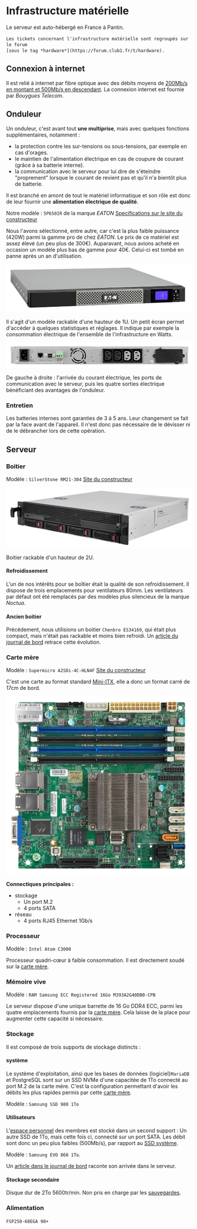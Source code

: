Infrastructure matérielle
=========================

Le serveur est auto-hébergé en France à Pantin.

```{seealso}
Les tickets concernant l'infrastructure matérielle sont regroupés sur le forum
[sous le tag *hardware*](https://forum.club1.fr/t/hardware).
```

Connexion à internet
--------------------

Il est relié à internet par fibre optique
avec des débits moyens de [200Mb/s en montant et 500Mb/s en descendant](https://www.nperf.com/fr/r/338260996-nDOmVdkc).
La connexion internet est fournie par *Bouygues Telecom*.


Onduleur
--------

Un onduleur, c'est avant tout **une multiprise**,
mais avec quelques fonctions supplémentaires, notamment :

- la protection contre les sur-tensions ou sous-tensions, par exemple en cas d'orages.
- le maintien de l'alimentation électrique en cas de coupure de courant
  (grâce à sa batterie interne).
- la communication avec le serveur pour lui dire de s'éteindre "proprement"
  lorsque le courant de revient pas et qu'il n'a bientôt plus de batterie.

Il est branché en amont de tout le matériel informatique et
son rôle est donc de leur fournir une **alimentation électrique de qualité**.

Notre modèle : `5P650IR` de la marque *EATON*
[Specifications sur le site du constructeur](https://www.eaton.com/fr/fr-fr/skuPage.5P650IR.specifications.html)

Nous l'avons sélectionné, entre autre,
car c'est la plus faible puissance (420W) parmi la gamme pro de chez *EATON*.
Le prix de ce matériel est assez élevé (un peu plus de 300€).
Auparavant, nous avions acheté en occasion un modèle plus bas de gamme pour 40€.
Celui-ci est tombé en panne après un an d'utilisation.

![Face avant de l'onduleur](infrastructure-materielle/eaton-5p650ir-face.png)

Il s'agit d'un modèle rackable d'une hauteur de 1U.
Un petit écran permet d'accéder à quelques statistiques et réglages.
Il indique par exemple la consommation électrique de l'ensemble de l'infrastructure en Watts.


![Face arrière de l'onduleur](infrastructure-materielle/eaton-5p650ir-dos.png)

De gauche à droite : l'arrivée du courant électrique,
les ports de communication avec le serveur,
puis les quatre sorties électrique bénéficiant des avantages de l'onduleur.

### Entretien

Les batteries internes sont garanties de 3 à 5 ans.
Leur changement se fait par la face avant de l'appareil.
Il n'est donc pas nécessaire de le dévisser ni de le débrancher lors de cette opération.



Serveur
-------


### Boitier

Modèle : `SilverStone RM21-304`
[Site du constructeur](https://www.silverstonetek.com/fr/product/info/server-nas/RM21-304/)

![vue en perspective du boitier](infrastructure-materielle/rm21-304-face.png)

Boitier rackable d'un hauteur de 2U.

#### Refroidissement

L'un de nos intérêts pour se boîtier était la qualité de son refroidissement.
Il dispose de trois emplacements pour ventilateurs 80mm.
Les ventilateurs par défaut ont été remplacés par des modèles plus silencieux de la marque *Noctua*.


#### Ancien boitier


Précédement, nous utilisions un boitier `Chenbro ES34169`, qui était plus compact,
mais n'était pas rackable et moins bien refroidi.
Un [article du journal de bord](https://club1.fr/nouveau-boitier) retrace cette évolution.

### Carte mère

Modèle : `Supermicro A2SDi-4C-HLN4F`
[Site du constructeur](https://www.supermicro.com/en/products/motherboard/A2SDi-4C-HLN4F)

C'est une carte au format standard [Mini-ITX](https://en.wikipedia.org/wiki/Mini-ITX),
elle a donc un format carré de 17cm de bord.

![carte mère vue du dessus](infrastructure-materielle/carte-mere.png)

**Connectiques principales :**

- stockage
  - Un port M.2
  - 4 ports SATA
- réseau
  - 4 ports RJ45 Ethernet 1Gb/s

### Processeur

Modèle : `Intel Atom C3000`

Processeur quadri-c&oelig;ur à faible consommation.
Il est directement soudé sur la [carte mère](#carte-mère).

### Mémoire vive

Modèle : `RAM Samsung ECC Registered 16Go M393A2G40DB0-CPB`

Le serveur dispose d'une unique barrette de 16 Go DDR4 ECC,
parmi les quatre emplacements fournis par la [carte mère](#carte-mère).
Cela laisse de la place pour augmenter cette capacité si nécessaire.


### Stockage

Il est composé de trois supports de stockage distincts :

#### système

Le système d'exploitation, ainsi que les bases de données {logiciel}`MariaDB` et PostgreSQL
sont sur un SSD NVMe d'une capacitée de 1To connecté au port M.2 de la carte mère.
C'est la configuration permettant d'avoir les débits les plus rapides permis par cette [carte mère](#carte-mère).

Modèle : `Samsung SSD 980 1To`

#### Utilisateurs

L'[espace personnel](/info/espace-personnel.md) des membres est stocké dans un second support :
Un autre SSD de 1To, mais cette fois ci, connecté sur un port SATA.
Les débit sont donc un peu plus faibles (500Mb/s), par rapport au [SSD système](#système).

Modèle : `Samsung EVO 860 1To`.

Un [article dans le journal de bord](https://club1.fr/ssd-home) raconte son arrivée dans le serveur.

#### Stockage secondaire

Disque dur de 2To 5600tr/min. Non pris en charge par les [sauvegardes](./general.md#sauvegardes).

### Alimentation

`FSP250-60EGA 90+`


